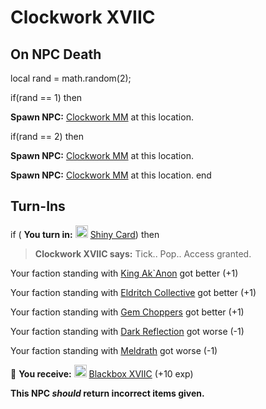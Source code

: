 # Clockwork XVIIC

## On NPC Death

local rand = math.random(2);

if(rand == 1) then


**Spawn NPC:**  [Clockwork MM](/npc/55392) at this location.

if(rand == 2) then


**Spawn NPC:**  [Clockwork MM](/npc/55392) at this location.


**Spawn NPC:**  [Clockwork MM](/npc/55392) at this location.
end


## Turn-Ins



if ( **You turn in:** <img style="background:url(/static/icons/blank_slot.gif);width:20px;height:20px;" src="/static/icons/item_648.png" alt="" /> <a
                                href="/item/13844" data-url="13844" class="tooltip-link link">Shiny Card</a>) then


>**Clockwork XVIIC says:** Tick.. Pop.. Access granted.





Your faction standing with [King Ak`Anon](/faction/333) got better (<span class='text-success'>+1</span>)


Your faction standing with [Eldritch Collective](/faction/245) got better (<span class='text-success'>+1</span>)


Your faction standing with [Gem Choppers](/faction/255) got better (<span class='text-success'>+1</span>)


Your faction standing with [Dark Reflection](/faction/238) got worse (<span class='text-danger'>-1</span>)


Your faction standing with [Meldrath](/faction/287) got worse (<span class='text-danger'>-1</span>)


 &#127873; **You receive:**  <img style="background:url(/static/icons/blank_slot.gif);width:20px;height:20px;" src="/static/icons/item_1144.png" alt="" /> <a
                                href="/item/13213" data-url="13213" class="tooltip-link link">Blackbox XVIIC</a> (+10 exp)

 

**This NPC *should* return incorrect items given.**
